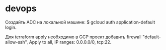 # devops

Создайть АDC на локальной машине: $ gcloud auth application-default login.

Для terraform apply необходимо в GCP проект добавить firewall "default-allow-ssh", Apply to all, IP ranges: 0.0.0.0/0, tcp:22.
